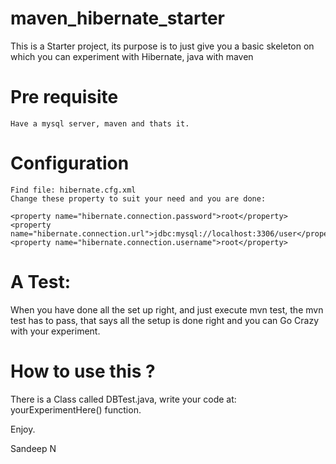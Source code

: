 # maven_hibernate_starter
This is a Starter project, its purpose is to just give you a basic skeleton on which you can experiment with Hibernate, java with maven

# Pre requisite

    Have a mysql server, maven and thats it.

# Configuration

    Find file: hibernate.cfg.xml
    Change these property to suit your need and you are done:

    <property name="hibernate.connection.password">root</property>
    <property name="hibernate.connection.url">jdbc:mysql://localhost:3306/user</property>
    <property name="hibernate.connection.username">root</property>

# A Test:

When you have done all the set up right, and just execute mvn test, the mvn test has to pass, that says all the setup is done right and you can Go Crazy with your experiment.

# How to use this ?

There is a Class called DBTest.java, write your code at: yourExperimentHere() function.

Enjoy.

Sandeep N